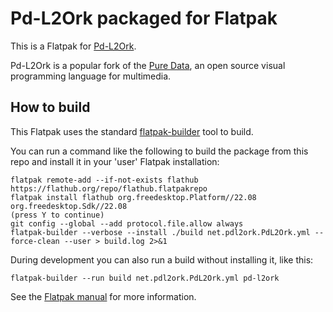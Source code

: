 # Pd-L2Ork packaged for Flatpak

This is a Flatpak for [Pd-L2Ork](http://l2ork.music.vt.edu/main/make-your-own-l2ork/software/).

Pd-L2Ork is a popular fork of the [Pure Data](http://puredata.info/), an open
source visual programming language for multimedia.

## How to build

This Flatpak uses the standard
[flatpak-builder](docs.flatpak.org/en/latest/flatpak-builder-command-reference.html)
tool to build.

You can run a command like the following to build the package from this repo
and install it in your 'user' Flatpak installation:

    flatpak remote-add --if-not-exists flathub https://flathub.org/repo/flathub.flatpakrepo
    flatpak install flathub org.freedesktop.Platform//22.08 org.freedesktop.Sdk//22.08
    (press Y to continue)
    git config --global --add protocol.file.allow always
    flatpak-builder --verbose --install ./build net.pdl2ork.PdL2Ork.yml --force-clean --user > build.log 2>&1

During development you can also run a build without installing it, like this:

    flatpak-builder --run build net.pdl2ork.PdL2Ork.yml pd-l2ork

See the [Flatpak manual](http://docs.flatpak.org/en/latest/) for more information.
